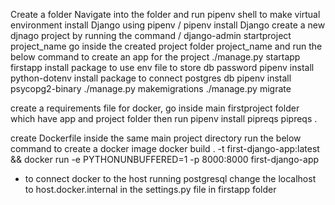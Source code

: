 Create a folder
Navigate into the folder and run pipenv shell to make virtual environment
install Django using pipenv / pipenv install Django
create a new djnago project by running the command / django-admin startproject project_name
go inside the created project folder project_name and run the below command to create an app for the project
./manage.py startapp firstapp
install package to use env file to store db password
pipenv install python-dotenv
install package to connect postgres db
pipenv install psycopg2-binary
./manage.py makemigrations
./manage.py migrate

create a requirements file for docker, go inside main firstproject folder which have app and project folder then run
pipenv install pipreqs
pipreqs .

create Dockerfile inside the same main project directory
run the below command to create a docker image
docker build . -t first-django-app:latest && docker run -e PYTHONUNBUFFERED=1 -p 8000:8000 first-django-app

- to connect docker to the host running postgresql change the localhost to host.docker.internal in the settings.py file in firstapp folder

